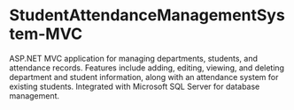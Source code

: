 # StudentAttendanceManagementSystem-MVC
 ASP.NET MVC application for managing departments, students, and attendance records. Features include adding, editing, viewing, and deleting department and student information, along with an attendance system for existing students. Integrated with Microsoft SQL Server for database management.
